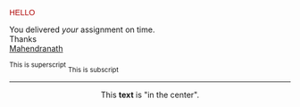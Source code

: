 <!DOCTYPE html>
<html>
<head>
    <title>practice html</title>
</head>
<body>
    <p style="font-family:arial; color:rgb(177, 12, 12);">HELLO</p> 
    <p>You delivered <i>your</i> assignment on time.<br/> Thanks<br />
    <u>Mahendranath</u></p>
    <sup>This is superscript</sup>
    <sub>This is subscript</sub>
    <hr />
    <center>
        <p>This  <b>text</b>  is  "in&nbsp;the&nbsp;center".</p>
    </center>
        
</body>
</html>
